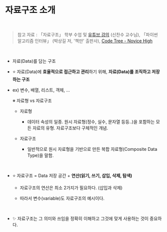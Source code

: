 # 자료구조 소개

<br/>

> 참고 자료 : 「자료구조」 학부 수업 및 <a href="https://youtube.com/playlist?list=PLsMufJgu5933ZkBCHS7bQTx0bncjwi4PK">유튜브 강의</a> (신찬수 교수님), 「파이썬 알고리즘 인터뷰」 (박상길 저, '책만' 출판사), <a href="https://www.codetree.ai/missions">Code Tree - Novice High</a>

<br/>

- 자료(Data)를 담는 구조

- ⭐️ 자료(Data)에 <strong>효율적으로 접근하고 관리</strong>하기 위해, <strong>자료(Data)를 조직하고 저장하는 구조</strong>

- ex) 변수, 배열, 리스트, 객체, ...

  ※ 자료형 vs 자료구조

  - 자료형

    - 데이터 속성의 일종. 원시 자료형(정수, 실수, 문자열 등등..)을 포함하는 모든 자료의 유형. 자료구조보다 구체적인 개념.

  - 자료구조
    - 일반적으로 원시 자료형을 기반으로 만든 복합 자료형(Composite Data Type)을 말함.

<br/>

- ⭐️ 자료구조 = Data 저장 공간 + <strong>연산(읽기, 쓰기, 삽입, 삭제, 탐색)</strong>

  - 자료구조의 연산은 최소 2가지가 필요하다. (삽입과 삭제)

  - 따라서 변수(variable)도 자료구조의 예시이다.

<br/>

- ✨ 자료구조는 그 의미와 쓰임을 정확히 이해하고 그것에 맞게 사용하는 것이 중요하다.

